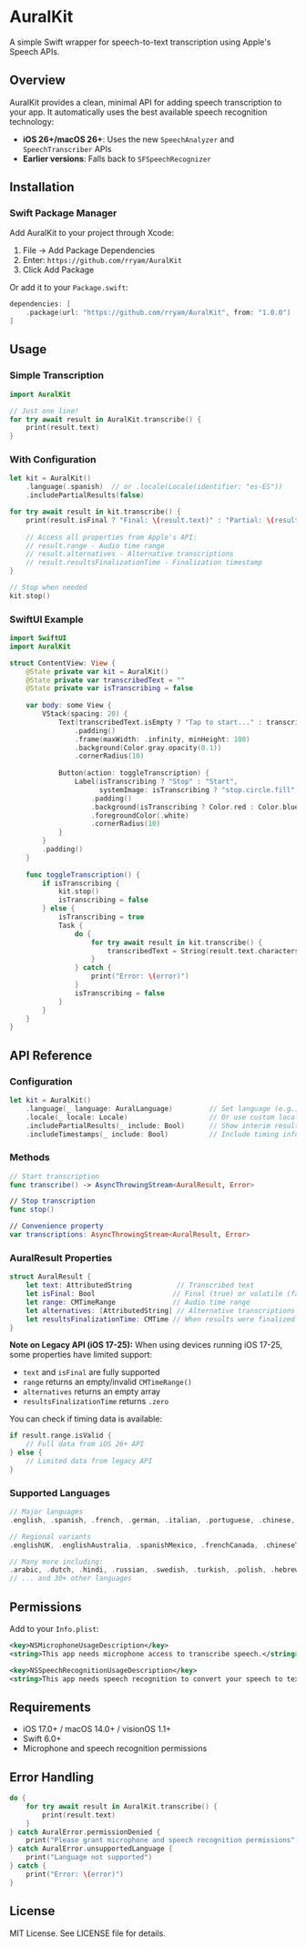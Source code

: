 # AuralKit

A simple Swift wrapper for speech-to-text transcription using Apple's Speech APIs.

## Overview

AuralKit provides a clean, minimal API for adding speech transcription to your app. It automatically uses the best available speech recognition technology:
- **iOS 26+/macOS 26+**: Uses the new `SpeechAnalyzer` and `SpeechTranscriber` APIs
- **Earlier versions**: Falls back to `SFSpeechRecognizer`

## Installation

### Swift Package Manager

Add AuralKit to your project through Xcode:
1. File → Add Package Dependencies
2. Enter: `https://github.com/rryam/AuralKit`
3. Click Add Package

Or add it to your `Package.swift`:

```swift
dependencies: [
    .package(url: "https://github.com/rryam/AuralKit", from: "1.0.0")
]
```

## Usage

### Simple Transcription

```swift
import AuralKit

// Just one line!
for try await result in AuralKit.transcribe() {
    print(result.text)
}
```

### With Configuration

```swift
let kit = AuralKit()
    .language(.spanish)  // or .locale(Locale(identifier: "es-ES"))
    .includePartialResults(false)

for try await result in kit.transcribe() {
    print(result.isFinal ? "Final: \(result.text)" : "Partial: \(result.text)")
    
    // Access all properties from Apple's API:
    // result.range - Audio time range
    // result.alternatives - Alternative transcriptions
    // result.resultsFinalizationTime - Finalization timestamp
}

// Stop when needed
kit.stop()
```

### SwiftUI Example

```swift
import SwiftUI
import AuralKit

struct ContentView: View {
    @State private var kit = AuralKit()
    @State private var transcribedText = ""
    @State private var isTranscribing = false
    
    var body: some View {
        VStack(spacing: 20) {
            Text(transcribedText.isEmpty ? "Tap to start..." : transcribedText)
                .padding()
                .frame(maxWidth: .infinity, minHeight: 100)
                .background(Color.gray.opacity(0.1))
                .cornerRadius(10)
            
            Button(action: toggleTranscription) {
                Label(isTranscribing ? "Stop" : "Start", 
                      systemImage: isTranscribing ? "stop.circle.fill" : "mic.circle.fill")
                    .padding()
                    .background(isTranscribing ? Color.red : Color.blue)
                    .foregroundColor(.white)
                    .cornerRadius(10)
            }
        }
        .padding()
    }
    
    func toggleTranscription() {
        if isTranscribing {
            kit.stop()
            isTranscribing = false
        } else {
            isTranscribing = true
            Task {
                do {
                    for try await result in kit.transcribe() {
                        transcribedText = String(result.text.characters)
                    }
                } catch {
                    print("Error: \(error)")
                }
                isTranscribing = false
            }
        }
    }
}
```

## API Reference

### Configuration

```swift
let kit = AuralKit()
    .language(_ language: AuralLanguage)         // Set language (e.g., .spanish, .french)
    .locale(_ locale: Locale)                    // Or use custom locale
    .includePartialResults(_ include: Bool)      // Show interim results (default: true)
    .includeTimestamps(_ include: Bool)          // Include timing info (default: false)
```

### Methods

```swift
// Start transcription
func transcribe() -> AsyncThrowingStream<AuralResult, Error>

// Stop transcription  
func stop()

// Convenience property
var transcriptions: AsyncThrowingStream<AuralResult, Error>
```

### AuralResult Properties

```swift
struct AuralResult {
    let text: AttributedString           // Transcribed text
    let isFinal: Bool                   // Final (true) or volatile (false)
    let range: CMTimeRange              // Audio time range
    let alternatives: [AttributedString] // Alternative transcriptions
    let resultsFinalizationTime: CMTime // When results were finalized
}
```

**Note on Legacy API (iOS 17-25):**
When using devices running iOS 17-25, some properties have limited support:
- `text` and `isFinal` are fully supported
- `range` returns an empty/invalid `CMTimeRange()`
- `alternatives` returns an empty array
- `resultsFinalizationTime` returns `.zero`

You can check if timing data is available:
```swift
if result.range.isValid {
    // Full data from iOS 26+ API
} else {
    // Limited data from legacy API
}
```

### Supported Languages

```swift
// Major languages
.english, .spanish, .french, .german, .italian, .portuguese, .chinese, .japanese, .korean

// Regional variants
.englishUK, .englishAustralia, .spanishMexico, .frenchCanada, .chineseTraditional

// Many more including:
.arabic, .dutch, .hindi, .russian, .swedish, .turkish, .polish, .hebrew, .thai
// ... and 30+ other languages
```

## Permissions

Add to your `Info.plist`:

```xml
<key>NSMicrophoneUsageDescription</key>
<string>This app needs microphone access to transcribe speech.</string>

<key>NSSpeechRecognitionUsageDescription</key>
<string>This app needs speech recognition to convert your speech to text.</string>
```

## Requirements

- iOS 17.0+ / macOS 14.0+ / visionOS 1.1+
- Swift 6.0+
- Microphone and speech recognition permissions

## Error Handling

```swift
do {
    for try await result in AuralKit.transcribe() {
        print(result.text)
    }
} catch AuralError.permissionDenied {
    print("Please grant microphone and speech recognition permissions")
} catch AuralError.unsupportedLanguage {
    print("Language not supported")
} catch {
    print("Error: \(error)")
}
```

## License

MIT License. See LICENSE file for details.